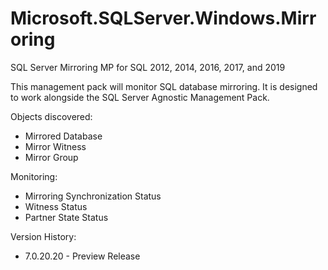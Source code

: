 # Microsoft.SQLServer.Windows.Mirroring
SQL Server Mirroring MP for SQL 2012, 2014, 2016, 2017, and 2019

This management pack will monitor SQL database mirroring.  It is designed to work alongside the SQL Server Agnostic Management Pack.

Objects discovered:
* Mirrored Database
* Mirror Witness
* Mirror Group

Monitoring:
* Mirroring Synchronization Status
* Witness Status
* Partner State Status

Version History:
* 7.0.20.20 - Preview Release
